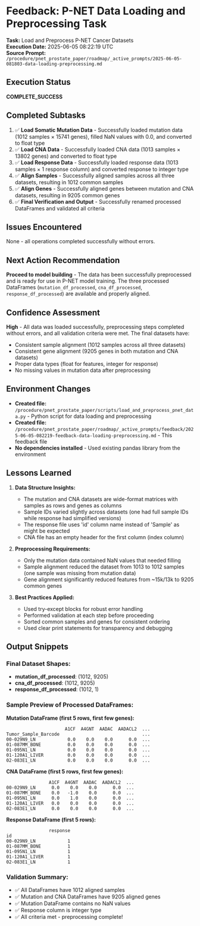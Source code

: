 # Feedback: P-NET Data Loading and Preprocessing Task

**Task:** Load and Preprocess P-NET Cancer Datasets  
**Execution Date:** 2025-06-05 08:22:19 UTC  
**Source Prompt:** `/procedure/pnet_prostate_paper/roadmap/_active_prompts/2025-06-05-081803-data-loading-preprocessing.md`

## Execution Status
**COMPLETE_SUCCESS**

## Completed Subtasks
1. ✅ **Load Somatic Mutation Data** - Successfully loaded mutation data (1012 samples × 15741 genes), filled NaN values with 0.0, and converted to float type
2. ✅ **Load CNA Data** - Successfully loaded CNA data (1013 samples × 13802 genes) and converted to float type
3. ✅ **Load Response Data** - Successfully loaded response data (1013 samples × 1 response column) and converted response to integer type
4. ✅ **Align Samples** - Successfully aligned samples across all three datasets, resulting in 1012 common samples
5. ✅ **Align Genes** - Successfully aligned genes between mutation and CNA datasets, resulting in 9205 common genes
6. ✅ **Final Verification and Output** - Successfully renamed processed DataFrames and validated all criteria

## Issues Encountered
None - all operations completed successfully without errors.

## Next Action Recommendation
**Proceed to model building** - The data has been successfully preprocessed and is ready for use in P-NET model training. The three processed DataFrames (`mutation_df_processed`, `cna_df_processed`, `response_df_processed`) are available and properly aligned.

## Confidence Assessment
**High** - All data was loaded successfully, preprocessing steps completed without errors, and all validation criteria were met. The final datasets have:
- Consistent sample alignment (1012 samples across all three datasets)
- Consistent gene alignment (9205 genes in both mutation and CNA datasets)
- Proper data types (float for features, integer for response)
- No missing values in mutation data after preprocessing

## Environment Changes
- **Created file:** `/procedure/pnet_prostate_paper/scripts/load_and_preprocess_pnet_data.py` - Python script for data loading and preprocessing
- **Created file:** `/procedure/pnet_prostate_paper/roadmap/_active_prompts/feedback/2025-06-05-082219-feedback-data-loading-preprocessing.md` - This feedback file
- **No dependencies installed** - Used existing pandas library from the environment

## Lessons Learned
1. **Data Structure Insights:**
   - The mutation and CNA datasets are wide-format matrices with samples as rows and genes as columns
   - Sample IDs varied slightly across datasets (one had full sample IDs while response had simplified versions)
   - The response file uses 'id' column name instead of 'Sample' as might be expected
   - CNA file has an empty header for the first column (index column)

2. **Preprocessing Requirements:**
   - Only the mutation data contained NaN values that needed filling
   - Sample alignment reduced the dataset from 1013 to 1012 samples (one sample was missing from mutation data)
   - Gene alignment significantly reduced features from ~15k/13k to 9205 common genes

3. **Best Practices Applied:**
   - Used try-except blocks for robust error handling
   - Performed validation at each step before proceeding
   - Sorted common samples and genes for consistent ordering
   - Used clear print statements for transparency and debugging

## Output Snippets

### Final Dataset Shapes:
- **mutation_df_processed**: (1012, 9205)
- **cna_df_processed**: (1012, 9205)  
- **response_df_processed**: (1012, 1)

### Sample Preview of Processed DataFrames:

**Mutation DataFrame (first 5 rows, first few genes):**
```
                      A1CF  A4GNT  AADAC  AADACL2  ...
Tumor_Sample_Barcode                               ...
00-029N9_LN            0.0    0.0    0.0      0.0  ...
01-087MM_BONE          0.0    0.0    0.0      0.0  ...
01-095N1_LN            0.0    0.0    0.0      0.0  ...
01-120A1_LIVER         0.0    0.0    0.0      0.0  ...
02-083E1_LN            0.0    0.0    0.0      0.0  ...
```

**CNA DataFrame (first 5 rows, first few genes):**
```
                A1CF  A4GNT  AADAC  AADACL2  ...
00-029N9_LN      0.0    0.0    0.0      0.0  ...
01-087MM_BONE    0.0   -1.0    0.0      0.0  ...
01-095N1_LN      0.0    1.0    0.0      0.0  ...
01-120A1_LIVER   0.0    0.0    0.0      0.0  ...
02-083E1_LN      0.0    0.0    0.0      0.0  ...
```

**Response DataFrame (first 5 rows):**
```
                response
id                      
00-029N9_LN            1
01-087MM_BONE          1
01-095N1_LN            1
01-120A1_LIVER         1
02-083E1_LN            1
```

### Validation Summary:
- ✅ All DataFrames have 1012 aligned samples
- ✅ Mutation and CNA DataFrames have 9205 aligned genes  
- ✅ Mutation DataFrame contains no NaN values
- ✅ Response column is integer type
- ✅ All criteria met - preprocessing complete!